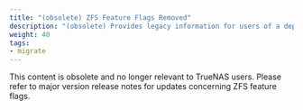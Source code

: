 ```yaml
---
title: "(obsolete) ZFS Feature Flags Removed"
description: "(obsolete) Provides legacy information for users of a deprecated ZFS feature flag merged into TrueNAS 22.02 and removed in 22.12."
weight: 40
tags:
- migrate
---
```


This content is obsolete and no longer relevant to TrueNAS users.
Please refer to major version release notes for updates concerning ZFS feature flags.
